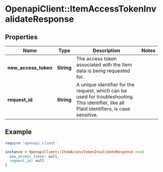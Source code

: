 # OpenapiClient::ItemAccessTokenInvalidateResponse

## Properties

| Name | Type | Description | Notes |
| ---- | ---- | ----------- | ----- |
| **new_access_token** | **String** | The access token associated with the Item data is being requested for. |  |
| **request_id** | **String** | A unique identifier for the request, which can be used for troubleshooting. This identifier, like all Plaid identifiers, is case sensitive. |  |

## Example

```ruby
require 'openapi_client'

instance = OpenapiClient::ItemAccessTokenInvalidateResponse.new(
  new_access_token: null,
  request_id: null
)
```

